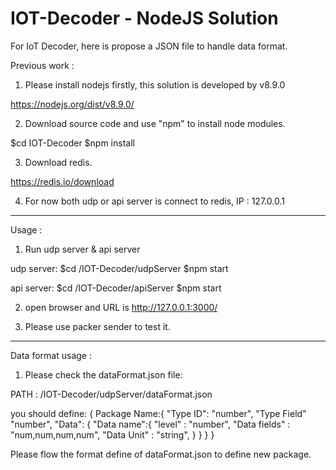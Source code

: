 # IOT-Decoder - NodeJS Solution

For IoT Decoder, here is propose a JSON file to handle data format.

Previous work : 

1. Please install nodejs firstly, this solution is developed by v8.9.0

https://nodejs.org/dist/v8.9.0/

2. Download source code and use "npm" to install node modules.

$cd IOT-Decoder
$npm install

3. Download redis.

https://redis.io/download

4. For now both udp or api server is connect to redis, IP : 127.0.0.1

*******************************
Usage :

1. Run udp server & api server

udp server:
$cd /IOT-Decoder/udpServer
$npm start

api server:
$cd /IOT-Decoder/apiServer
$npm start

2. open browser and URL is http://127.0.0.1:3000/

3. Please use packer sender to test it.

************************************
Data format usage :

1. Please check the dataFormat.json file:

PATH : /IOT-Decoder/udpServer/dataFormat.json

you should define:
{
  Package Name:{
    "Type ID": "number",
    "Type Field" "number",
    "Data": {
      "Data name":{
        "level" : "number",
        "Data fields" : "num,num,num,num",
        "Data Unit" : "string",
      }
    }
  }
}

Please flow the format define of dataFormat.json to define new package.
